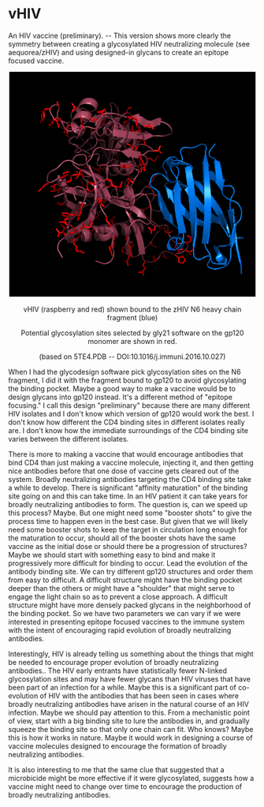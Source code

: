# vHIV
An HIV vaccine (preliminary). -- This version shows more clearly the symmetry between creating a glycosylated HIV neutralizing molecule (see aequorea/zHIV) and using designed-in glycans to create an epitope focused vaccine.
<p align="center">
  <img src="vHIV2.png" width="500"/>
</p>
<p align="center">
  vHIV (raspberry and red) shown bound to the zHIV N6 heavy chain fragment (blue)
</p>
<p align="center">
  Potential glycosylation sites selected by gly21 software on the gp120 monomer are shown in red.
</p>
<p align="center">
  (based on 5TE4.PDB -- DOI:10.1016/j.immuni.2016.10.027)
</p>
<p>
When I had the glycodesign software pick glycosylation sites on the N6 fragment, I did it with the fragment bound to gp120 to avoid glycosylating the binding pocket. Maybe a good way to make a vaccine would be to design glycans into gp120 instead. It's a different method of "epitope focusing." I call this design "preliminary" because there are many different HIV isolates and I don't know which version of gp120 would work the best. I don't know how different the CD4 binding sites in different isolates really are. I don't know how the immediate surroundings of the CD4 binding site varies between the different isolates.
</p>
<p>
There is more to making a vaccine that would encourage antibodies that bind CD4 than just making a vaccine molecule, injecting it, and then getting nice antibodies before that one dose of vaccine gets cleared out of the system. Broadly neutralizing antibodies targeting the CD4 binding site take a while to develop. There is significant "affinity maturation" of the binding site going on and this can take time. In an HIV patient it can take years for broadly neutralizing antibodies to form. The question is, can we speed up this process? Maybe. But one might need some "booster shots" to give the process time to happen even in the best case. But given that we will likely need some booster shots to keep the target in circulation long enough for the maturation to occur, should all of the booster shots have the same vaccine as the initial dose or should there be a progression of structures? Maybe we should start with something easy to bind and make it progressively more difficult for binding to occur. Lead the evolution of the antibody binding site. We can try different gp120 structures and order them from easy to difficult. A difficult structure might have the binding pocket deeper than the others or might have a "shoulder" that might serve to engage the light chain so as to prevent a close approach. A difficult structure might have more densely packed glycans in the neighborhood of the binding pocket. So we have two parameters we can vary if we were interested in presenting epitope focused vaccines to the immune system with the intent of encouraging rapid evolution of broadly neutralizing antibodies.
</p>
<p>
Interestingly, HIV is already telling us something about the things that might be needed to encourage proper evolution of broadly neutralizing antibodies.. The HIV early entrants have statistically fewer N-linked glycosylation sites and may have fewer glycans than HIV viruses that have been part of an infection for a while. Maybe this is a significant part of co-evolution of HIV with the antibodies that has been seen in cases where broadly neutralizing antibodies have arisen in the natural course of an HIV infection. Maybe we should pay attention to this. From a mechanistic point of view, start with a big binding site to lure the antibodies in, and gradually squeeze the binding site so that only one chain can fit. Who knows? Maybe this is how it works in nature. Maybe it would work in designing a course of vaccine molecules designed to encourage the formation of broadly neutralizing antibodies.
</p>
<p>
It is also interesting to me that the same clue that suggested that a microbicide might be more effective if it were glycosylated, suggests how a vaccine might need to change over time to encourage the production of broadly neutralizing antibodies.
</p>
